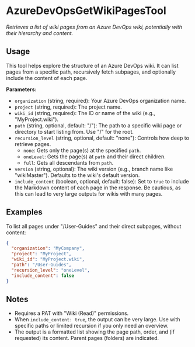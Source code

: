 ﻿# AzureDevOpsGetWikiPagesTool

*Retrieves a list of wiki pages from an Azure DevOps wiki, potentially with their hierarchy and content.*

## Usage

This tool helps explore the structure of an Azure DevOps wiki. It can list pages from a specific path, recursively fetch subpages, and optionally include the content of each page.

**Parameters:**
-   `organization` (string, required): Your Azure DevOps organization name.
-   `project` (string, required): The project name.
-   `wiki_id` (string, required): The ID or name of the wiki (e.g., "MyProject.wiki").
-   `path` (string, optional, default: "/"): The path to a specific wiki page or directory to start listing from. Use "/" for the root.
-   `recursion_level` (string, optional, default: "none"): Controls how deep to retrieve pages.
    -   `none`: Gets only the page(s) at the specified `path`.
    -   `oneLevel`: Gets the page(s) at `path` and their direct children.
    -   `full`: Gets all descendants from `path`.
-   `version` (string, optional): The wiki version (e.g., branch name like "wikiMaster"). Defaults to the wiki's default version.
-   `include_content` (boolean, optional, default: false): Set to `true` to include the Markdown content of each page in the response. Be cautious, as this can lead to very large outputs for wikis with many pages.

## Examples

To list all pages under "/User-Guides" and their direct subpages, without content:

```json
{
  "organization": "MyCompany",
  "project": "MyProject",
  "wiki_id": "MyProject.wiki",
  "path": "/User-Guides",
  "recursion_level": "oneLevel",
  "include_content": false
}
```

## Notes

-   Requires a PAT with "Wiki (Read)" permissions.
-   When `include_content: true`, the output can be very large. Use with specific paths or limited recursion if you only need an overview.
-   The output is a formatted list showing the page path, order, and (if requested) its content. Parent pages (folders) are indicated.